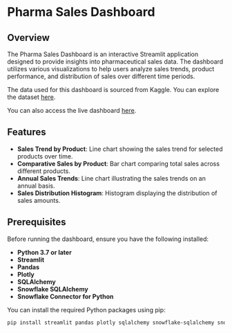 # Pharma Sales Dashboard

## Overview
The Pharma Sales Dashboard is an interactive Streamlit application designed to provide insights into pharmaceutical sales data. The dashboard utilizes various visualizations to help users analyze sales trends, product performance, and distribution of sales over different time periods.

The data used for this dashboard is sourced from Kaggle. You can explore the dataset [here](https://www.kaggle.com/datasets/milanzdravkovic/pharma-sales-data/data).

You can also access the live dashboard [here](https://pharma-sales-dashboard.streamlit.app/).

## Features
- **Sales Trend by Product**: Line chart showing the sales trend for selected products over time.
- **Comparative Sales by Product**: Bar chart comparing total sales across different products.
- **Annual Sales Trends**: Line chart illustrating the sales trends on an annual basis.
- **Sales Distribution Histogram**: Histogram displaying the distribution of sales amounts.
  
## Prerequisites
Before running the dashboard, ensure you have the following installed:

- **Python 3.7 or later**
- **Streamlit**
- **Pandas**
- **Plotly**
- **SQLAlchemy**
- **Snowflake SQLAlchemy**
- **Snowflake Connector for Python**

You can install the required Python packages using pip:

```bash
pip install streamlit pandas plotly sqlalchemy snowflake-sqlalchemy snowflake-connector-python
